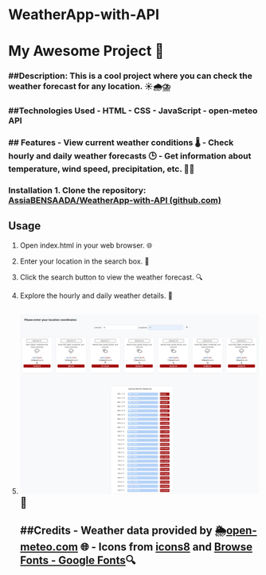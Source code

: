 # WeatherApp-with-API

# My Awesome Project 🚀

### ##Description: This is a cool project where you can check the weather forecast for any location. ☀️🌧️⛈️

### ##Technologies Used - HTML - CSS - JavaScript - open-meteo API

### ## Features - View current weather conditions 🌡️ - Check hourly and daily weather forecasts 🕒 - Get information about temperature, wind speed, precipitation, etc. 💨💧

### Installation 1. Clone the repository: [AssiaBENSAADA/WeatherApp-with-API (github.com)](https://github.com/AssiaBENSAADA/WeatherApp-with-API)

## Usage

1. Open index.html in your web browser. 🌐

2. Enter your location in the search box. 📍

3. Click the search button to view the weather forecast. 🔍 

4. Explore the hourly and daily weather details. 📅

5. ## ![Alt Text](https://github.com/AssiaBENSAADA/WeatherApp-with-API/blob/main/js%20project.jpeg)📸
   
   ## ##Credits - Weather data provided by 🌦️[open-meteo.com](https://open-meteo.com/en/docs) 🌐 - Icons from [icons8](https://icons8.com/) and [Browse Fonts - Google Fonts](https://fonts.google.com/)🔍